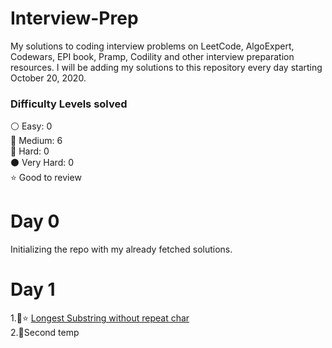 # Interview-Prep
My solutions to coding interview problems on LeetCode, AlgoExpert, Codewars, EPI book, Pramp, Codility and other interview preparation resources. I will be adding my solutions to this repository every day starting October 20, 2020.

### Difficulty Levels solved

⚪ Easy: 0 <br />
🔵 Medium: 6 <br />
🔴 Hard: 0 <br />
⚫ Very Hard: 0 <br />
⭐ Good to review <br />

# Day 0
Initializing the repo with my already fetched solutions.

# Day 1
1.🔵⭐ [Longest Substring without repeat char](https://github.com/iam-aniket/DynamicProgramming/blob/master/AlgoExpert-BasicDP/11.%20Longest%20String%20Chain/Longest%20String%20Chain.cpp) <br />
2.🔵Second temp <br />


